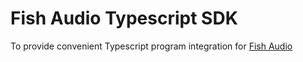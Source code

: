 # Fish Audio Typescript SDK
To provide convenient Typescript program integration for [Fish Audio](https://docs.fish.audio)
